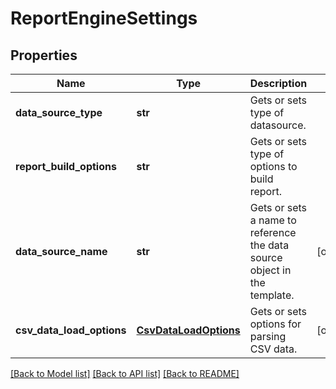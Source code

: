 # ReportEngineSettings

## Properties
Name | Type | Description | Notes
------------ | ------------- | ------------- | -------------
**data_source_type** | **str** | Gets or sets type of datasource. | 
**report_build_options** | **str** | Gets or sets type of options to build report. | 
**data_source_name** | **str** | Gets or sets a name to reference the data source object in the template. | [optional] 
**csv_data_load_options** | [**CsvDataLoadOptions**](CsvDataLoadOptions.md) | Gets or sets options for parsing CSV data. | [optional] 

[[Back to Model list]](../README.md#documentation-for-models) [[Back to API list]](../README.md#documentation-for-api-endpoints) [[Back to README]](../README.md)


